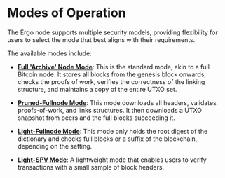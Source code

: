 # Modes of Operation

The Ergo node supports multiple security models, providing flexibility for users to select the mode that best aligns with their requirements. 

The available modes include:

- [**Full 'Archive' Node Mode**](full-node.md): This is the standard mode, akin to a full Bitcoin node. It stores all blocks from the genesis block onwards, checks the proofs of work, verifies the correctness of the linking structure, and maintains a copy of the entire UTXO set.

- [**Pruned-Fullnode Mode**](pruned-full-node.md): This mode downloads all headers, validates proofs-of-work, and links structures. It then downloads a UTXO snapshot from peers and the full blocks succeeding it. 

- [**Light-Fullnode Mode**](light-full-node.md): This mode only holds the root digest of the dictionary and checks full blocks or a suffix of the blockchain, depending on the setting. 

- [**Light-SPV Mode**](light-spv-node.md): A lightweight mode that enables users to verify transactions with a small sample of block headers.

<!--TODO: ## Mode-Related Settings

Ergo has the following settings which determine a mode:

-   **`ADState: Boolean`** - keeps state roothash only.
-   **`VerifyTransactions: Boolean`** - download block transactions and verify them (requires BlocksToKeep == 0 if disabled).
-   **`PoPoWBootstrap: Boolean`** - download PoPoW proof only
-   **`BlocksToKeep: Int`** - number of last blocks to keep with transactions; for all other blocks, it keeps Header only. Keep all blocks from
    genesis if negative
-   **`MinimalSuffix: Int`** - minimal suffix size for PoPoW proof (maybe
    pre-defined constant).

`if(VerifyTransactions == false) require(BlocksToKeep == 0)` Mode from "multimode.md" can be determined as follows:

- [modifiersValidation](https://github.com/ergoplatform/ergo/blob/e6086e23ecd45f1e01a3e4c0344f003cec1a5b11/papers/yellow/modifiersValidation.tex)
- [modifiersProcessing](https://github.com/ergoplatform/ergo/blob/e6086e23ecd45f1e01a3e4c0344f003cec1a5b11/papers/yellow/modifiersProcessing.tex)--> 